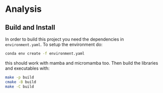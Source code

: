 # Analysis

## Build and Install

In order to build this project you need the dependencies in `environment.yaml`. To setup the environment do:

```bash
conda env create -f environment.yaml
```
this should work with mamba and micromamba too. Then build the libraries and executables with:

```bash
make -p build
cmake -B build
make -C build
```


